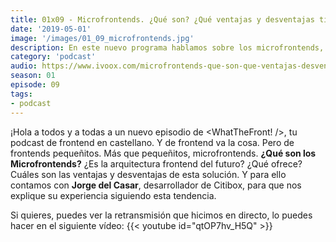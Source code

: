 ```yaml
---
title: 01x09 - Microfrontends. ¿Qué son? ¿Qué ventajas y desventajas tienen?
date: '2019-05-01'
image: '/images/01_09_microfrontends.jpg'
description: En este nuevo programa hablamos sobre los microfrontends, una nueva arquitectura diseñada para llevar el potencial de los microservicios al cliente. ¿Cómo? Pues permitiendo que cada equipo tenga la libertad de deployar el trozo de frontend en el que está trabajando.
category: 'podcast'
audio: https://www.ivoox.com/microfrontends-que-son-que-ventajas-desventajas-tienen_mf_35271421_feed_1.mp3
season: 01
episode: 09
tags:
- podcast
---
```


¡Hola a todos y a todas a un nuevo episodio de <WhatTheFront! />, tu podcast de frontend en castellano. Y de frontend va la cosa. Pero de frontends pequeñitos. Más que pequeñitos, microfrontends. **¿Qué son los Microfrontends?** ¿Es la arquitectura frontend del futuro? ¿Qué ofrece? Cuáles son las ventajas y desventajas de esta solución. Y para ello contamos con **Jorge del Casar**, desarrollador de Citibox, para que nos explique su experiencia siguiendo esta tendencia.

Si quieres, puedes ver la retransmisión que hicimos en directo, lo puedes hacer en el siguiente vídeo:
{{< youtube id="qtOP7hv_H5Q" >}}